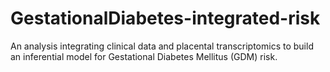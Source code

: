 # GestationalDiabetes-integrated-risk
An analysis integrating clinical data and placental transcriptomics to build an inferential model for Gestational Diabetes Mellitus (GDM) risk.
